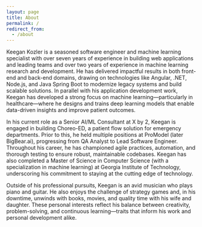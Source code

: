 ```yaml
---
layout: page
title: About
permalink: /
redirect_from:
  - /about
---
```


Keegan Kozler is a seasoned software engineer and machine learning specialist with over seven years of experience in building web applications and leading teams and over two years of experience in machine learning research and development. He has delivered impactful results in both front-end and back-end domains, drawing on technologies like Angular, .NET, Node.js, and Java Spring Boot to modernize legacy systems and build scalable solutions. In parallel with his application development work, Keegan has developed a strong focus on machine learning—particularly in healthcare—where he designs and trains deep learning models that enable data-driven insights and improve patient outcomes.

In his current role as a Senior AI/ML Consultant at X by 2, Keegan is engaged in building Choreo-ED, a patient flow solution for emergency departments. Prior to this, he held multiple positions at ProModel (later BigBear.ai), progressing from QA Analyst to Lead Software Engineer. Throughout his career, he has championed agile practices, automation, and thorough testing to ensure robust, maintainable codebases. Keegan has also completed a Master of Science in Computer Science (with a specialization in machine learning) at Georgia Institute of Technology, underscoring his commitment to staying at the cutting edge of technology.

Outside of his professional pursuits, Keegan is an avid musician who plays piano and guitar. He also enjoys the challenge of strategy games and, in his downtime, unwinds with books, movies, and quality time with his wife and daughter. These personal interests reflect his balance between creativity, problem-solving, and continuous learning—traits that inform his work and personal development alike.
